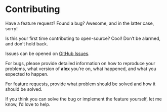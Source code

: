 # Contributing

Have a feature request?  Found a bug?  Awesome, and in the latter case, sorry!

Is this your first time contributing to open-source?  Cool!  Don’t be alarmed,
and don’t hold back.

Issues can be opened on [GitHub Issues](https://github.com/wooorm/alex/issues).

For bugs, please provide detailed information on how to reproduce your
problems, what version of **alex** you’re on, what happened, and what you
expected to happen.

For feature requests, provide what problem should be solved and how it should
be solved.

If you think you can solve the bug or implement the feature yourself, let me
know, I’d love to help.
